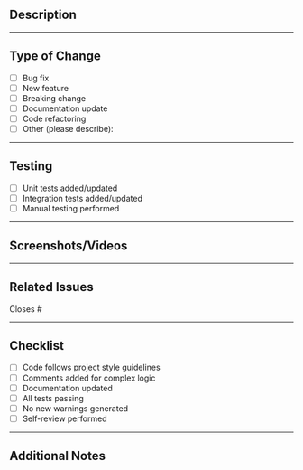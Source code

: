 ## Description

<!-- Provide a brief description of the changes in this PR -->

---

## Type of Change

<!-- Mark the relevant option(s) with an 'x' -->

- [ ] Bug fix
- [ ] New feature
- [ ] Breaking change
- [ ] Documentation update
- [ ] Code refactoring
- [ ] Other (please describe):

---

## Testing

<!-- Describe the tests you ran and how to reproduce them -->

- [ ] Unit tests added/updated
- [ ] Integration tests added/updated
- [ ] Manual testing performed

---

## Screenshots/Videos

<!-- If applicable, add screenshots or videos to help explain your changes -->

---

## Related Issues

<!-- Link any related issues using # followed by the issue number -->

Closes #

---

## Checklist

<!-- Mark completed items with an 'x' -->

- [ ] Code follows project style guidelines
- [ ] Comments added for complex logic
- [ ] Documentation updated
- [ ] All tests passing
- [ ] No new warnings generated
- [ ] Self-review performed

---

## Additional Notes

<!-- Add any additional information that reviewers should know -->
